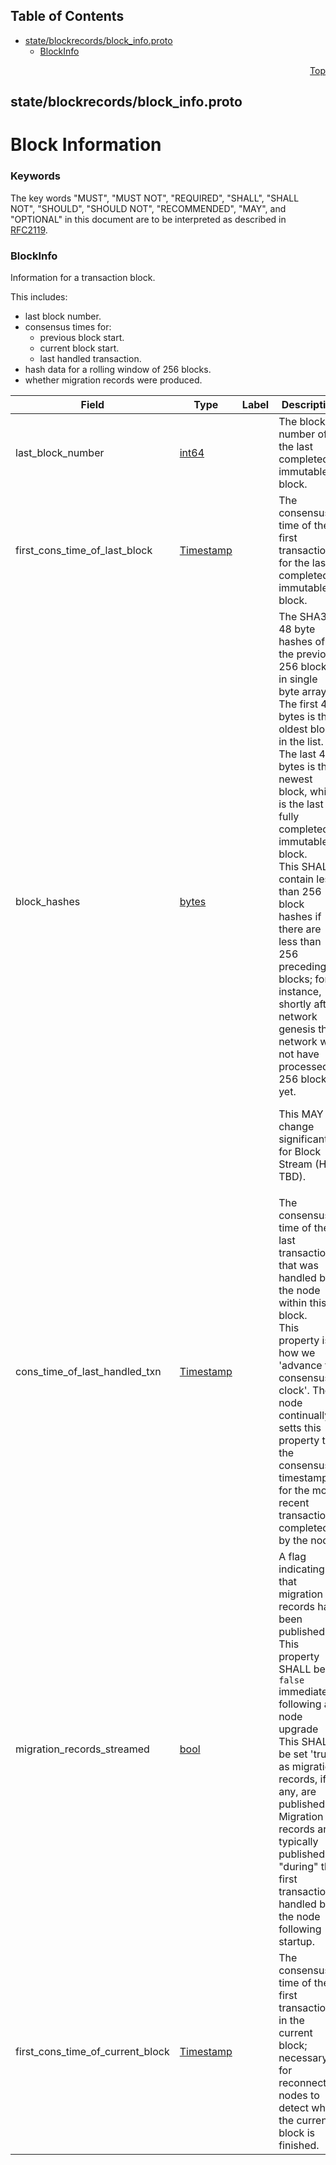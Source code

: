 ## Table of Contents

- [state/blockrecords/block_info.proto](#state_blockrecords_block_info-proto)
    - [BlockInfo](#proto-BlockInfo)
  



<a name="state_blockrecords_block_info-proto"></a>
<p align="right"><a href="#top">Top</a></p>

## state/blockrecords/block_info.proto
# Block Information


### Keywords
The key words "MUST", "MUST NOT", "REQUIRED", "SHALL", "SHALL NOT",
"SHOULD", "SHOULD NOT", "RECOMMENDED", "MAY", and "OPTIONAL" in this
document are to be interpreted as described in [RFC2119](https://www.ietf.org/rfc/rfc2119).


<a name="proto-BlockInfo"></a>

### BlockInfo
Information for a transaction block.

This includes:
- last block number.
- consensus times for:
   - previous block start.
   - current block start.
   - last handled transaction.
- hash data for a rolling window of 256 blocks.
- whether migration records were produced.


| Field | Type | Label | Description |
| ----- | ---- | ----- | ----------- |
| last_block_number | [int64](#int64) |  | The block number of the last completed immutable block. |
| first_cons_time_of_last_block | [Timestamp](#proto-Timestamp) |  | The consensus time of the first transaction for the last completed immutable block. |
| block_hashes | [bytes](#bytes) |  | The SHA384 48 byte hashes of the previous 256 blocks in single byte array.<br/> The first 48 bytes is the oldest block in the list.<br/> The last 48 bytes is the newest block, which is the last fully completed immutable block.<br/> This SHALL contain less than 256 block hashes if there are less than 256 preceding blocks; for instance, shortly after network genesis the network will not have processed 256 blocks yet. <p> This MAY change significantly for Block Stream (HIP TBD). |
| cons_time_of_last_handled_txn | [Timestamp](#proto-Timestamp) |  | The consensus time of the last transaction that was handled by the node within this block.<br/> This property is how we 'advance the consensus clock'. The node continually setts this property to the consensus timestamp for the most recent transaction completed by the node. |
| migration_records_streamed | [bool](#bool) |  | A flag indicating that migration records have been published.<br/> This property SHALL be `false` immediately following a node upgrade<br/> This SHALL be set 'true' as migration records, if any, are published. Migration records are typically published "during" the first transaction handled by the node following startup. |
| first_cons_time_of_current_block | [Timestamp](#proto-Timestamp) |  | The consensus time of the first transaction in the current block; necessary for reconnecting nodes to detect when the current block is finished. |





 <!-- end messages -->

 <!-- end enums -->

 <!-- end HasExtensions -->

 <!-- end services -->


